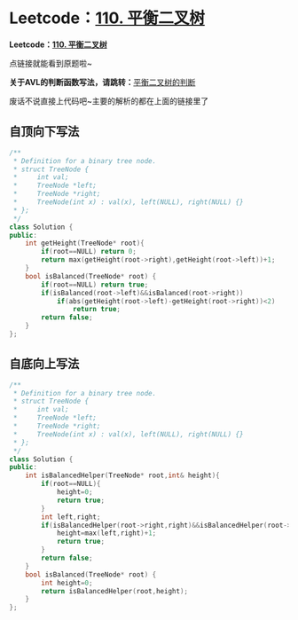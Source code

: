 # Leetcode：[110. 平衡二叉树](https://leetcode-cn.com/problems/balanced-binary-tree/)

**Leetcode：[110. 平衡二叉树](https://leetcode-cn.com/problems/balanced-binary-tree/)**

点链接就能看到原题啦~

**关于AVL的判断函数写法，请跳转：**[平衡二叉树的判断](https://www.cnblogs.com/cell-coder/p/12355506.html)

废话不说直接上代码吧~主要的解析的都在上面的链接里了

## 自顶向下写法

```c++
/**
 * Definition for a binary tree node.
 * struct TreeNode {
 *     int val;
 *     TreeNode *left;
 *     TreeNode *right;
 *     TreeNode(int x) : val(x), left(NULL), right(NULL) {}
 * };
 */
class Solution {
public:
    int getHeight(TreeNode* root){
        if(root==NULL) return 0;
        return max(getHeight(root->right),getHeight(root->left))+1;
    }
    bool isBalanced(TreeNode* root) {
        if(root==NULL) return true;
        if(isBalanced(root->left)&&isBalanced(root->right))
            if(abs(getHeight(root->left)-getHeight(root->right))<2)
                return true;
        return false;
    }
};
```

## 自底向上写法

```c++
/**
 * Definition for a binary tree node.
 * struct TreeNode {
 *     int val;
 *     TreeNode *left;
 *     TreeNode *right;
 *     TreeNode(int x) : val(x), left(NULL), right(NULL) {}
 * };
 */
class Solution {
public:
    int isBalancedHelper(TreeNode* root,int& height){
        if(root==NULL){
            height=0;
            return true;
        }
        int left,right;
        if(isBalancedHelper(root->right,right)&&isBalancedHelper(root->left,left)&&abs(left-right)<2){
            height=max(left,right)+1;
            return true;
        }
        return false;
    }
    bool isBalanced(TreeNode* root) {
        int height=0;
        return isBalancedHelper(root,height);
    }
};
```

